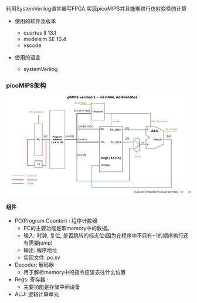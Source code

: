 利用SystemVerilog语言编写FPGA 实现picoMIPS并且能够进行仿射变换的计算
* 使用的软件及版本
  * quartus II 13.1
  * modelsim SE 10.4
  * vscode

* 使用的语言
  * systemVerilog

### picoMIPS架构

<img src="./img/picoMIPS_version_1.png" >

#### 组件
* PC(Program Counter) : 程序计数器
  * PC的主要功能是取memory中的数据。 
  * 输入: 时钟, 复位, 是否跳转的标志位(因为在程序中不只有+1的顺序执行还有需要jump)
  * 输出: 程序地址
  * 实现文件: pc.sv
* Decoder: 解码器 :
  * 用于解析memory中的指令应该去往什么位置
* Regs: 寄存器 :
  * 主要功能是存储中间设备
* ALU: 逻辑计算单元
